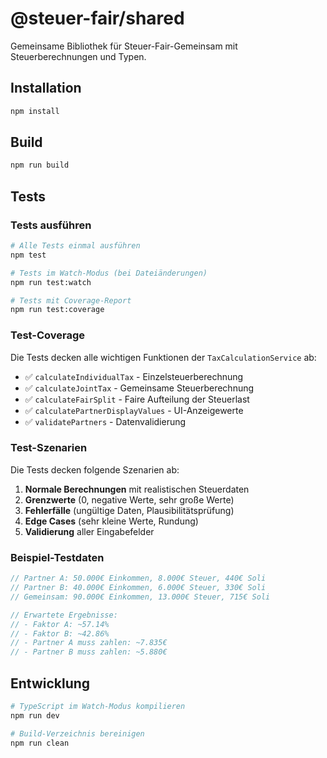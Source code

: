 # @steuer-fair/shared

Gemeinsame Bibliothek für Steuer-Fair-Gemeinsam mit Steuerberechnungen und Typen.

## Installation

```bash
npm install
```

## Build

```bash
npm run build
```

## Tests

### Tests ausführen

```bash
# Alle Tests einmal ausführen
npm test

# Tests im Watch-Modus (bei Dateiänderungen)
npm run test:watch

# Tests mit Coverage-Report
npm run test:coverage
```

### Test-Coverage

Die Tests decken alle wichtigen Funktionen der `TaxCalculationService` ab:

- ✅ `calculateIndividualTax` - Einzelsteuerberechnung
- ✅ `calculateJointTax` - Gemeinsame Steuerberechnung  
- ✅ `calculateFairSplit` - Faire Aufteilung der Steuerlast
- ✅ `calculatePartnerDisplayValues` - UI-Anzeigewerte
- ✅ `validatePartners` - Datenvalidierung

### Test-Szenarien

Die Tests decken folgende Szenarien ab:

1. **Normale Berechnungen** mit realistischen Steuerdaten
2. **Grenzwerte** (0, negative Werte, sehr große Werte)
3. **Fehlerfälle** (ungültige Daten, Plausibilitätsprüfung)
4. **Edge Cases** (sehr kleine Werte, Rundung)
5. **Validierung** aller Eingabefelder

### Beispiel-Testdaten

```typescript
// Partner A: 50.000€ Einkommen, 8.000€ Steuer, 440€ Soli
// Partner B: 40.000€ Einkommen, 6.000€ Steuer, 330€ Soli
// Gemeinsam: 90.000€ Einkommen, 13.000€ Steuer, 715€ Soli

// Erwartete Ergebnisse:
// - Faktor A: ~57.14%
// - Faktor B: ~42.86%
// - Partner A muss zahlen: ~7.835€
// - Partner B muss zahlen: ~5.880€
```

## Entwicklung

```bash
# TypeScript im Watch-Modus kompilieren
npm run dev

# Build-Verzeichnis bereinigen
npm run clean
```
